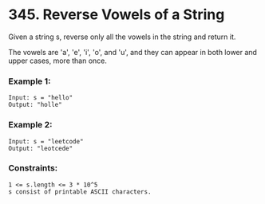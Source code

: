# 345. Reverse Vowels of a String

Given a string s, reverse only all the vowels in the string and return it.

The vowels are 'a', 'e', 'i', 'o', and 'u', and they can appear in both lower and upper cases, more than once.

 

### Example 1:
```
Input: s = "hello"
Output: "holle"
```
### Example 2:
```
Input: s = "leetcode"
Output: "leotcede"
```
 

### Constraints:
```
1 <= s.length <= 3 * 10^5
s consist of printable ASCII characters.
```
